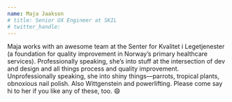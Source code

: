 ```yaml
---
name: Maja Jaakson
# title: Senior UX Engineer at SKIL
# twitter_handle: 
---
```

Maja works with an awesome team at the Senter for Kvalitet i Legetjenester (a foundation for quality improvement in Norway’s primary healthcare services). Professionally speaking, she’s into stuff at the intersection of dev and design and all things process and quality improvement. Unprofessionally speaking, she into shiny things—parrots, tropical plants, obnoxious nail polish. Also Wittgenstein and powerlifting. Please come say hi to her if you like any of these, too. 😄
